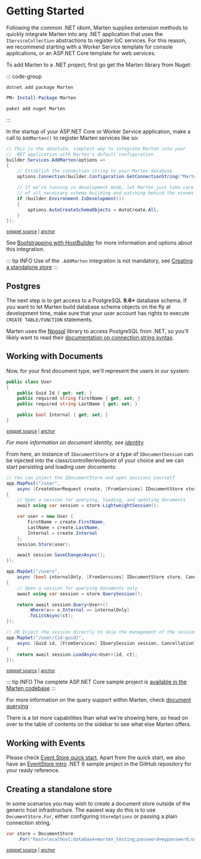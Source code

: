 # Getting Started

Following the common .NET idiom, Marten supplies extension methods to quickly integrate Marten into any .NET application that uses the `IServiceCollection` abstractions to register IoC services. 
For this reason, we recommend starting with a Worker Service template for console applications, or an ASP.NET Core template for web services.

To add Marten to a .NET project, first go get the Marten library from Nuget:

::: code-group

```shell [.NET CLI]
dotnet add package Marten
```

```powershell [Powershell]
PM> Install-Package Marten
```

```shell [Paket]
paket add nuget Marten
```

:::

In the startup of your ASP&#46;NET Core or Worker Service application, make a call to `AddMarten()` to register Marten services like so:

<!-- snippet: sample_StartupConfigureServices -->
<a id='snippet-sample_startupconfigureservices'></a>
```cs
// This is the absolute, simplest way to integrate Marten into your
// .NET application with Marten's default configuration
builder.Services.AddMarten(options =>
{
    // Establish the connection string to your Marten database
    options.Connection(builder.Configuration.GetConnectionString("Marten")!);

    // If we're running in development mode, let Marten just take care
    // of all necessary schema building and patching behind the scenes
    if (builder.Environment.IsDevelopment())
    {
        options.AutoCreateSchemaObjects = AutoCreate.All;
    }
});
```
<sup><a href='https://github.com/JasperFx/marten/blob/master/src/AspNetCoreWithMarten/Program.cs#L14-L29' title='Snippet source file'>snippet source</a> | <a href='#snippet-sample_startupconfigureservices' title='Start of snippet'>anchor</a></sup>
<!-- endSnippet -->

See [Bootstrapping with HostBuilder](/configuration/hostbuilder) for more information and options about this integration.

::: tip INFO
Use of the `.AddMarten` integration is not mandatory, see [Creating a standalone store](#creating-a-standalone-store)
:::

## Postgres

The next step is to get access to a PostgreSQL **9.6+** database schema. If you want to let Marten build database schema objects on the fly at development time,
make sure that your user account has rights to execute `CREATE TABLE/FUNCTION` statements.

Marten uses the [Npgsql](http://www.npgsql.org) library to access PostgreSQL from .NET, so you'll likely want to read their [documentation on connection string syntax](http://www.npgsql.org/doc/connection-string-parameters.html).

## Working with Documents

Now, for your first document type, we'll represent the users in our system:

<!-- snippet: sample_GettingStartedUser -->
<a id='snippet-sample_gettingstarteduser'></a>
```cs
public class User
{
    public Guid Id { get; set; }
    public required string FirstName { get; set; }
    public required string LastName { get; set; }

    public bool Internal { get; set; }
}
```
<sup><a href='https://github.com/JasperFx/marten/blob/master/src/AspNetCoreWithMarten/User.cs#L3-L12' title='Snippet source file'>snippet source</a> | <a href='#snippet-sample_gettingstarteduser' title='Start of snippet'>anchor</a></sup>
<!-- endSnippet -->

*For more information on document identity, see [identity](/documents/identity).*

From here, an instance of `IDocumentStore` or a type of `IDocumentSession` can be injected into the class/controller/endpoint of your choice and we can start persisting and loading user documents:

<!-- snippet: sample_UserEndpoints -->
<a id='snippet-sample_userendpoints'></a>
```cs
// You can inject the IDocumentStore and open sessions yourself
app.MapPost("/user",
    async (CreateUserRequest create, [FromServices] IDocumentStore store) =>
{
    // Open a session for querying, loading, and updating documents
    await using var session = store.LightweightSession();

    var user = new User {
        FirstName = create.FirstName,
        LastName = create.LastName,
        Internal = create.Internal
    };
    session.Store(user);

    await session.SaveChangesAsync();
});

app.MapGet("/users",
    async (bool internalOnly, [FromServices] IDocumentStore store, CancellationToken ct) =>
{
    // Open a session for querying documents only
    await using var session = store.QuerySession();

    return await session.Query<User>()
        .Where(x=> x.Internal == internalOnly)
        .ToListAsync(ct);
});

// OR Inject the session directly to skip the management of the session lifetime
app.MapGet("/user/{id:guid}",
    async (Guid id, [FromServices] IQuerySession session, CancellationToken ct) =>
{
    return await session.LoadAsync<User>(id, ct);
});
```
<sup><a href='https://github.com/JasperFx/marten/blob/master/src/AspNetCoreWithMarten/Program.cs#L40-L75' title='Snippet source file'>snippet source</a> | <a href='#snippet-sample_userendpoints' title='Start of snippet'>anchor</a></sup>
<!-- endSnippet -->

::: tip INFO
The complete ASP<span/>.NET Core sample project is [available in the Marten codebase](https://github.com/JasperFx/marten/tree/master/src/AspNetCoreWithMarten)
:::

For more information on the query support within Marten, check [document querying](/documents/querying/)

There is a lot more capabilities than what we're showing here, so head on over to the table of contents on the sidebar to see what else Marten offers.

## Working with Events

Please check [Event Store quick start](/events/quickstart.md). Apart from the quick start, we also have an [EventStore intro](https://github.com/JasperFx/marten/blob/master/src/samples/EventSourcingIntro) .NET 6 sample project in the GitHub repository for your ready reference.

## Creating a standalone store

In some scenarios you may wish to create a document store outside of the generic host infrastructure. The easiest way do this is to use `DocumentStore.For`, either configuring `StoreOptions` or passing a plain connection string.

<!-- snippet: sample_start_a_store -->
<a id='snippet-sample_start_a_store'></a>
```cs
var store = DocumentStore
    .For("host=localhost;database=marten_testing;password=mypassword;username=someuser");
```
<sup><a href='https://github.com/JasperFx/marten/blob/master/src/Marten.Testing/Examples/ConfiguringDocumentStore.cs#L34-L37' title='Snippet source file'>snippet source</a> | <a href='#snippet-sample_start_a_store' title='Start of snippet'>anchor</a></sup>
<!-- endSnippet -->
